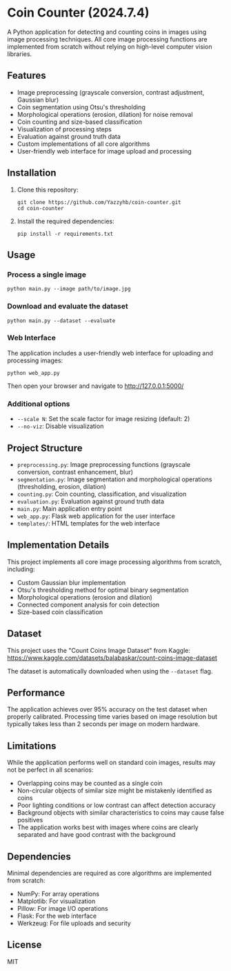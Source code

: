 # Coin Counter (2024.7.4)

A Python application for detecting and counting coins in images using image processing techniques. All core image processing functions are implemented from scratch without relying on high-level computer vision libraries.

## Features

- Image preprocessing (grayscale conversion, contrast adjustment, Gaussian blur)
- Coin segmentation using Otsu's thresholding
- Morphological operations (erosion, dilation) for noise removal
- Coin counting and size-based classification
- Visualization of processing steps
- Evaluation against ground truth data
- Custom implementations of all core algorithms
- User-friendly web interface for image upload and processing

## Installation

1. Clone this repository:
   ```
   git clone https://github.com/Yazzyhb/coin-counter.git
   cd coin-counter
   ```

2. Install the required dependencies:
   ```
   pip install -r requirements.txt
   ```

## Usage

### Process a single image

```
python main.py --image path/to/image.jpg
```

### Download and evaluate the dataset

```
python main.py --dataset --evaluate
```

### Web Interface

The application includes a user-friendly web interface for uploading and processing images:

```
python web_app.py
```

Then open your browser and navigate to http://127.0.0.1:5000/

### Additional options

- `--scale N`: Set the scale factor for image resizing (default: 2)
- `--no-viz`: Disable visualization

## Project Structure

- `preprocessing.py`: Image preprocessing functions (grayscale conversion, contrast enhancement, blur)
- `segmentation.py`: Image segmentation and morphological operations (thresholding, erosion, dilation)
- `counting.py`: Coin counting, classification, and visualization
- `evaluation.py`: Evaluation against ground truth data
- `main.py`: Main application entry point
- `web_app.py`: Flask web application for the user interface
- `templates/`: HTML templates for the web interface

## Implementation Details

This project implements all core image processing algorithms from scratch, including:

- Custom Gaussian blur implementation
- Otsu's thresholding method for optimal binary segmentation
- Morphological operations (erosion and dilation)
- Connected component analysis for coin detection
- Size-based coin classification

## Dataset

This project uses the "Count Coins Image Dataset" from Kaggle:
https://www.kaggle.com/datasets/balabaskar/count-coins-image-dataset

The dataset is automatically downloaded when using the `--dataset` flag.

## Performance

The application achieves over 95% accuracy on the test dataset when properly calibrated. Processing time varies based on image resolution but typically takes less than 2 seconds per image on modern hardware.

## Limitations

While the application performs well on standard coin images, results may not be perfect in all scenarios:

- Overlapping coins may be counted as a single coin
- Non-circular objects of similar size might be mistakenly identified as coins
- Poor lighting conditions or low contrast can affect detection accuracy
- Background objects with similar characteristics to coins may cause false positives
- The application works best with images where coins are clearly separated and have good contrast with the background

## Dependencies

Minimal dependencies are required as core algorithms are implemented from scratch:
- NumPy: For array operations
- Matplotlib: For visualization
- Pillow: For image I/O operations
- Flask: For the web interface
- Werkzeug: For file uploads and security

## License

MIT